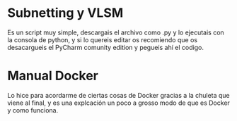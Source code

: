 

# Subnetting y VLSM
  Es un script muy simple, descargais el archivo como .py y lo ejecutais con la consola de python,
  y si lo quereis editar os recomiendo que os desacargueis el PyCharm comunity edition y pegueis ahí el codigo.
  
  
# Manual Docker
  Lo hice para acordarme de ciertas cosas de Docker gracias a la chuleta que viene al final, y es una explcación un poco a grosso modo de que es Docker y como funciona.
